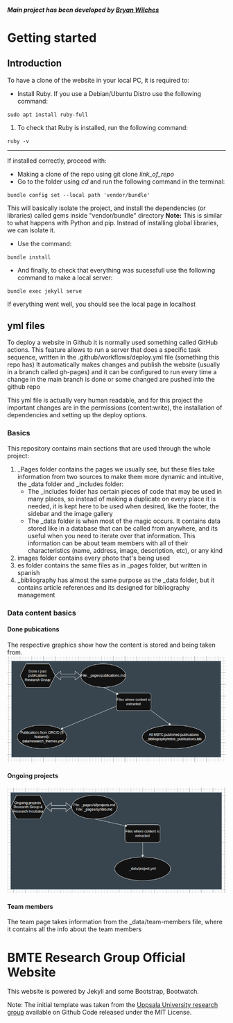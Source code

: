 ##### Main project has been developed by [Bryan Wilches](https://github.com/BryanWV)

# Getting started

## Introduction

To have a clone of the website in your local PC, it is required to:

* Install Ruby. If you use a Debian/Ubuntu Distro use the following command:
```
sudo apt install ruby-full
```

1. To check that Ruby is installed, run the following command:
```
ruby -v
```
---

If installed correctly, proceed with:
* Making a clone of the repo using git clone *link_of_repo*
* Go to the folder using *cd* and run the following command in the terminal:

```
bundle config set --local path 'vendor/bundle'
```

This will basically isolate the project, and install the dependencies (or libraries) called gems inside "vendor/bundle" directory
**Note:** This is similar to what happens with Python and pip. Instead of installing global libraries, we can isolate it.

* Use the command:
```
bundle install
```

* And finally, to check that everything was sucessfull use the following command to make a local server:
```
bundle exec jekyll serve
```
If everything went well, you should see the local page in localhost

## yml files
To deploy a website in Github it is normally used something called GitHub actions.
This feature allows to run a server that does a specific task sequence, written in the .github/workflows/deploy.yml file (something this repo has)
It automatically makes changes and publish the website (usually in a branch called gh-pages) and it can be configured to run every time a change in the main branch is done or some changed are pushed into the github repo

This yml file is actually very human readable, and for this project the important changes are in the permissions (content:write), the installation of dependencies and setting up the deploy options.

### Basics

This repository contains main sections that are used through the whole project:
1. _Pages folder contains the pages we usually see, but these files take information from two sources to make them more dynamic and intuitive, the _data folder and _includes folder:
	- The _includes folder has certain pieces of code that may be used in many places, so instead of making a duplicate on every place it is needed, it is kept here to be used when desired, like the footer, the sidebar and the image gallery
	- The _data folder is when most of the magic occurs. It contains data stored like in a database that can be called from anywhere, and its useful when you need to iterate over that information. This information can be about team members with all of their characteristics (name, address, image, description, etc), or any kind
2. images folder contains every photo that's being used
3. es folder contains the same files as in _pages folder, but written in spanish
4. _bibliography has almost the same purpose as the _data folder, but it contains article references and its designed for bibliography management 

### Data content basics
#### Done pubications

The respective graphics show how the content is stored and being taken from. 
![Done publications](./images/readme/file-1.png)

#### Ongoing projects
![Ongoing projects](./images/readme/file-2.png)

#### Team members
The team page takes information from the _data/team-members file, where it contains all the info about the team members 

# BMTE Research Group Official Website

This website is powered by Jekyll and some Bootstrap, Bootwatch.

Note: The initial template was taken from the [Uppsala University research group](https://github.com/uslc-lab/uslc-lab.github.io/tree/main) available on Github
Code released under the MIT License.
